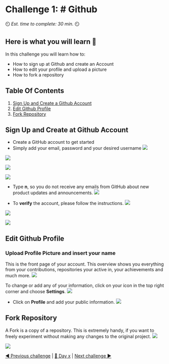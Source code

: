 # Challenge 1: # Github

⏲️ _Est. time to complete: 30 min._ ⏲️

## Here is what you will learn 🎯

In this challenge you will learn how to:

- How to sign up at Github and create an Account
- How to edit your profile and upload a picture
- How to fork a repository

## Table Of Contents

1. [Sign Up and Create a Github Account](#SignUpandCreateatGithubAccount)
2. [Edit Github Profile](#EditGithubProfile)
3. [Fork Repository](#ForkRepository)

## Sign Up and Create at Github Account

- Create a GitHub account to get started
- Simply add your email, password and your desired username
![](./images/GithubSignUp.png)

![](./images/EnterEmail.png)

![](./images/EnterPassword.png)

![](./images/EnterUserName.png)

- Type **n**, so you do not receive any emails from GitHub about new product updates and announcements.
![](./images/noannouncements.png)

- To **verify** the account, please follow the instructions.
![](./images/verification.png)

![](./images/verifyyouraccount.png)

![](./images/createanaccount.png)

## Edit Github Profile

### Upload Profile Picture and insert your name

This is the front page of your account. This overview shows you everything from your contributions, repositories your active in, your achievements and much more.
![](./images/accountfrontpage.png)

To change or add any of your information, click on your icon in the top right corner and choose **Settings**.
![](./images/Settings.png)

- Click on **Profile** and add your public information.
![](./images/EditProfile.png)

## Fork Repository

A Fork is a copy of a repository. This is extremely handy, if you want to freely experiment without making any changes to the original project. 
![](./images/ForkTheRepository.png)

![](./images/Forked.png)

[◀ Previous challenge](./challenge-n-1.md) | [🔼 Day x](../README.md) | [Next challenge ▶](./challenge-bo-n.md)
